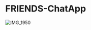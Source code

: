 # FRIENDS-ChatApp
![IMG_1950](https://user-images.githubusercontent.com/68553839/91714241-ece9cd80-eba8-11ea-90df-39e699f22e6f.jpg)
